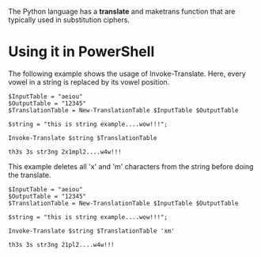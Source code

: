 The Python language has a **__translate__** and maketrans function that are typically used in substitution ciphers.

Using it in PowerShell
===

The following example shows the usage of  Invoke-Translate. Here, every vowel in a string is replaced by its vowel position.
```
$InputTable = "aeiou"            
$OutputTable = "12345"            
$TranslationTable = New-TranslationTable $InputTable $OutputTable            
            
$string = "this is string example....wow!!!";            
            
Invoke-Translate $string $TranslationTable             
                      
th3s 3s str3ng 2x1mpl2....w4w!!!            
```

This example deletes all 'x' and 'm' characters from the string before doing the translate.

```
$InputTable = "aeiou"            
$OutputTable = "12345"            
$TranslationTable = New-TranslationTable $InputTable $OutputTable            
            
$string = "this is string example....wow!!!";            
            
Invoke-Translate $string $TranslationTable 'xm'             
            
th3s 3s str3ng 21pl2....w4w!!!
```